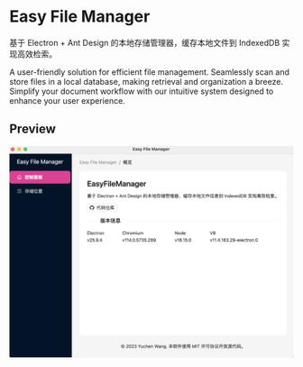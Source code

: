 # Easy File Manager

基于 Electron + Ant Design 的本地存储管理器，缓存本地文件到 IndexedDB 实现高效检索。

A user-friendly solution for efficient file management. Seamlessly scan and store files in a local database, making retrieval and organization a breeze. Simplify your document workflow with our intuitive system designed to enhance your user experience.

## Preview

![Screenshot](docs/screenshot.png)

